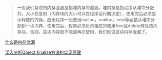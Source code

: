 > 一般我们常说的内存泄漏是指堆内存的泄漏。堆内存是指程序从堆中分配的，大小任意的（内存块的大小可以在程序运行期决定），使用完后必须显示释放的内存。应用程序一般使用malloc，realloc，new等函数从堆中分配到一块内存，使用完后，程序必须负责相应的调用free或delete释放该内存块，否则，这块内存就不能被再次使用，我们就说这块内存泄漏了。

[什么是内存泄漏](http://www.importnew.com/8715.html)

[深入分析Object.finalize方法的实现原理](http://www.importnew.com/23913.html)